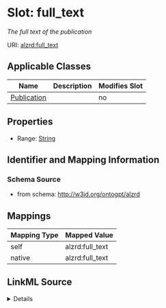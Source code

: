 

# Slot: full_text


_The full text of the publication_



URI: [alzrd:full_text](http://w3id.org/ontogpt/alzrdfull_text)



<!-- no inheritance hierarchy -->





## Applicable Classes

| Name | Description | Modifies Slot |
| --- | --- | --- |
| [Publication](Publication.md) |  |  no  |







## Properties

* Range: [String](String.md)





## Identifier and Mapping Information







### Schema Source


* from schema: http://w3id.org/ontogpt/alzrd




## Mappings

| Mapping Type | Mapped Value |
| ---  | ---  |
| self | alzrd:full_text |
| native | alzrd:full_text |




## LinkML Source

<details>
```yaml
name: full_text
description: The full text of the publication
from_schema: http://w3id.org/ontogpt/alzrd
rank: 1000
alias: full_text
owner: Publication
domain_of:
- Publication
range: string

```
</details>